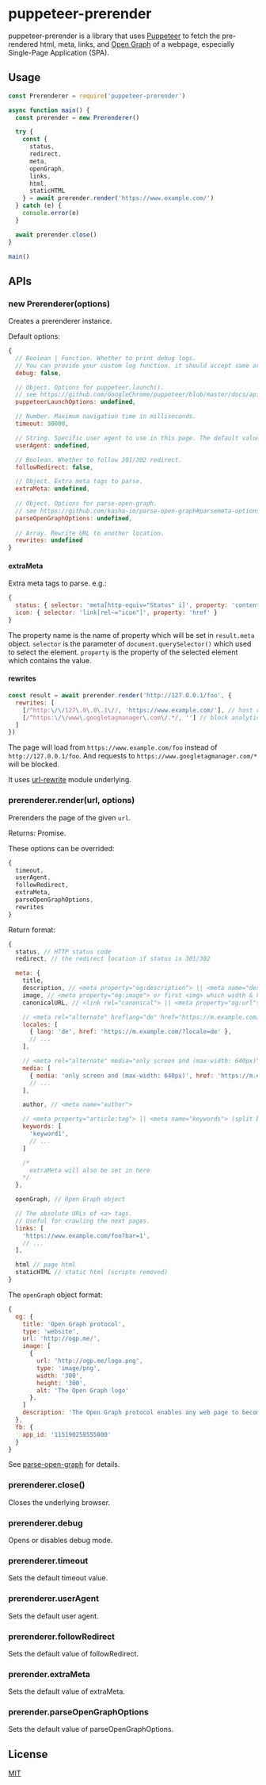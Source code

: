 # puppeteer-prerender
puppeteer-prerender is a library that uses [Puppeteer](https://github.com/GoogleChrome/puppeteer) to fetch the
pre-rendered html, meta, links, and [Open Graph](http://ogp.me/) of a webpage, especially Single-Page Application (SPA).

## Usage
```js
const Prerenderer = require('puppeteer-prerender')

async function main() {
  const prerender = new Prerenderer()

  try {
    const {
      status,
      redirect,
      meta,
      openGraph,
      links,
      html,
      staticHTML
    } = await prerender.render('https://www.example.com/')
  } catch (e) {
    console.error(e)
  }

  await prerender.close()
}

main()
```

## APIs

### new Prerenderer(options)
Creates a prerenderer instance.

Default options:
```js
{
  // Boolean | Function. Whether to print debug logs.
  // You can provide your custom log function, it should accept same arguments as console.log()
  debug: false,

  // Object. Options for puppeteer.launch().
  // see https://github.com/GoogleChrome/puppeteer/blob/master/docs/api.md#puppeteerlaunchoptions
  puppeteerLaunchOptions: undefined,

  // Number. Maximum navigation time in milliseconds.
  timeout: 30000,

  // String. Specific user agent to use in this page. The default value is set by the underlying Chromium.
  userAgent: undefined,

  // Boolean. Whether to follow 301/302 redirect.
  followRedirect: false,

  // Object. Extra meta tags to parse.
  extraMeta: undefined,
  
  // Object. Options for parse-open-graph.
  // see https://github.com/kasha-io/parse-open-graph#parsemeta-options
  parseOpenGraphOptions: undefined,
  
  // Array. Rewrite URL to another location.
  rewrites: undefined
}
```

#### extraMeta
Extra meta tags to parse. e.g.:

```js
{
  status: { selector: 'meta[http-equiv="Status" i]', property: 'content' },
  icon: { selector: 'link[rel~="icon"]', property: 'href' }
}
```

The property name is the name of property which will be set in `result.meta` object. `selector` is the parameter of `document.querySelector()`
which used to select the element. `property` is the property of the selected element which contains the value.

#### rewrites
```js
const result = await prerender.render('http://127.0.0.1/foo', {
  rewrites: [
    [/^http:\/\/127\.0\.0\.1\//, 'https://www.example.com/'], // host rewrite
    [/^https:\/\/www\.googletagmanager\.com\/.*/, ''] // block analytic scripts
  ]
})
```
The page will load from `https://www.example.com/foo` instead of `http://127.0.0.1/foo`.
And requests to `https://www.googletagmanager.com/*` will be blocked.

It uses [url-rewrite](https://github.com/kasha-io/url-rewrite) module underlying.

### prerenderer.render(url, options)
Prerenders the page of the given `url`.

Returns: Promise.

These options can be overrided:
```js
{
  timeout,
  userAgent,
  followRedirect,
  extraMeta,
  parseOpenGraphOptions,
  rewrites
}
```

Return format:
```js
{
  status, // HTTP status code
  redirect, // the redirect location if status is 301/302

  meta: {
    title,
    description, // <meta property="og:description"> || <meta name="description">
    image, // <meta property="og:image"> or first <img> which width & height >= 300
    canonicalURL, // <link rel="canonical"> || <meta property="og:url">

    // <meta rel="alternate" hreflang="de" href="https://m.example.com/?locale=de">
    locales: [
      { lang: 'de', href: 'https://m.example.com/?locale=de' },
      // ...
    ],

    // <meta rel="alternate" media="only screen and (max-width: 640px)" href="https://m.example.com/">
    media: [
      { media: 'only screen and (max-width: 640px)', href: 'https://m.example.com/' },
      // ...
    ],

    author, // <meta name="author">

    // <meta property="article:tag"> || <meta name="keywords"> (split by comma)
    keywords: [
      'keyword1',
      // ...
    ]

    /*
      extraMeta will also be set in here
    */
  },

  openGraph, // Open Graph object

  // The absolute URLs of <a> tags.
  // Useful for crawling the next pages.
  links: [
    'https://www.example.com/foo?bar=1',
    // ...
  ],

  html // page html
  staticHTML // static html (scripts removed)
}
```

The `openGraph` object format:
```js
{
  og: {
    title: 'Open Graph protocol',
    type: 'website',
    url: 'http://ogp.me/',
    image: [
      {
        url: 'http://ogp.me/logo.png',
        type: 'image/png',
        width: '300',
        height: '300',
        alt: 'The Open Graph logo'
      },
    ]
    description: 'The Open Graph protocol enables any web page to become a rich object in a social graph.'
  },
  fb: {
    app_id: '115190258555800'
  }
}
```

See [parse-open-graph](https://github.com/kasha-io/parse-open-graph#parsemeta-options) for details.

### prerenderer.close()
Closes the underlying browser.

### prerenderer.debug
Opens or disables debug mode.

### prerenderer.timeout
Sets the default timeout value.

### prerenderer.userAgent
Sets the default user agent.

### prerenderer.followRedirect
Sets the default value of followRedirect.

### prerender.extraMeta
Sets the default value of extraMeta.

### prerender.parseOpenGraphOptions
Sets the default value of parseOpenGraphOptions.

## License
[MIT](LICENSE)
